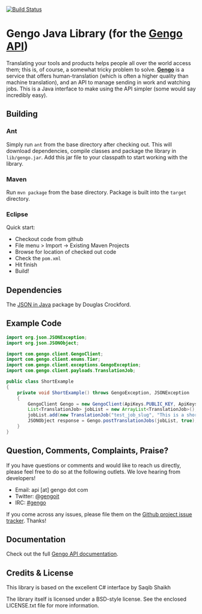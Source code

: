 [![Build Status](https://secure.travis-ci.org/gengo/gengo-java.png?branch=master)](https://travis-ci.org/gengo/gengo-java)

Gengo Java Library (for the [Gengo API](http://gengo.com/api/))
======================================================================================================================================================
Translating your tools and products helps people all over the world access them; this is, of course, a somewhat tricky problem to solve.
**[Gengo](http://gengo.com/)** is a service that offers human-translation (which is often a higher quality than machine translation), and an API to
manage sending in work and watching jobs. This is a Java interface to make using the API simpler (some would say incredibly easy).


Building
------------------------------------------------------------------------------------------------------------------------------------------------------

### Ant
Simply run `ant` from the base directory after checking out. This will download dependencies, compile classes and package the library in
`lib/gengo.jar`. Add this jar file to your classpath to start working with the library.

### Maven
Run `mvn package` from the base directory. Package is built into the `target` directory.

### Eclipse
Quick start:
* Checkout code from github
* File menu > Import -> Existing Maven Projects
* Browse for location of checked out code
* Check the `pom.xml`
* Hit finish
* Build!


Dependencies
------------------------------------------------------------------------------------------------------------------------------------------------------
The [JSON in Java](http://json.org/java/) package by Douglas Crockford.


Example Code
------------------------------------------------------------------------------------------------------------------------------------------------------

```java
import org.json.JSONException;
import org.json.JSONObject;

import com.gengo.client.GengoClient;
import com.gengo.client.enums.Tier;
import com.gengo.client.exceptions.GengoException;
import com.gengo.client.payloads.TranslationJob;

public class ShortExample
{
    private void ShortExample() throws GengoException, JSONException
    {
        GengoClient Gengo = new GengoClient(ApiKeys.PUBLIC_KEY, ApiKeys.PRIVATE_KEY, true);
        List<TranslationJob> jobList = new ArrayList<TranslationJob>();
        jobList.add(new TranslationJob("test_job_slug", "This is a short test job", "en", "es", Tier.STANDARD));
        JSONObject response = Gengo.postTranslationJobs(jobList, true);
    }
}
```


Question, Comments, Complaints, Praise?
------------------------------------------------------------------------------------------------------------------------------------------------------
If you have questions or comments and would like to reach us directly, please feel free to do so at the following outlets. We love hearing from
developers!

* Email: api [at] gengo dot com
* Twitter: [@gengoit](https://twitter.com/gengoit)
* IRC: [#gengo](irc://irc.freenode.net/gengo)

If you come across any issues, please file them on the [Github project issue tracker](https://github.com/gengo/gengo-java/issues). Thanks!


Documentation
------------------------------------------------------------------------------------------------------------------------------------------------------
Check out the full [Gengo API documentation](http://developers.gengo.com).


Credits & License
---------------------------------------------------------------------------------------------------------------------------
This library is based on the excellent C# interface by Saqib Shaikh

The library itself is licensed under a BSD-style license. See the enclosed LICENSE.txt file for more information.
